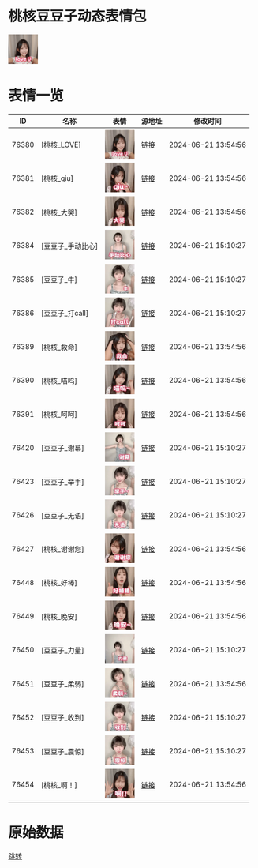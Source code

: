 # 桃核豆豆子动态表情包

<img src="./cover.png" height="60" alt="cover" />

# 表情一览

|ID|名称|表情|源地址|修改时间|
|----|----|----|----|----|
|76380|[桃核_LOVE]|<img src="./pic/076380_%5B桃核_LOVE%5D.gif" height="60" alt="LOVE"/>|[链接](https://i0.hdslb.com/bfs/emote/ddad166d0d5203b0a1ed931e95b2787b15dbce41.gif)|2024-06-21 13:54:56|
|76381|[桃核_qiu]|<img src="./pic/076381_%5B桃核_qiu%5D.gif" height="60" alt="qiu"/>|[链接](https://i0.hdslb.com/bfs/emote/0cc762b90d1f4bff9953a794575a349cc18a7fa2.gif)|2024-06-21 13:54:56|
|76382|[桃核_大哭]|<img src="./pic/076382_%5B桃核_大哭%5D.gif" height="60" alt="大哭"/>|[链接](https://i0.hdslb.com/bfs/emote/292fe721a79bf444e1b119de5327ced484f625de.gif)|2024-06-21 13:54:56|
|76384|[豆豆子_手动比心]|<img src="./pic/076384_%5B豆豆子_手动比心%5D.gif" height="60" alt="手动比心"/>|[链接](https://i0.hdslb.com/bfs/emote/9ddd343d09d240aea91a9e0baa287f112b21d4f9.gif)|2024-06-21 15:10:27|
|76385|[豆豆子_牛]|<img src="./pic/076385_%5B豆豆子_牛%5D.gif" height="60" alt="牛"/>|[链接](https://i0.hdslb.com/bfs/emote/f8ecd939a946b668cf1462453a3f82f8d7ebccc2.gif)|2024-06-21 15:10:27|
|76386|[豆豆子_打call]|<img src="./pic/076386_%5B豆豆子_打call%5D.gif" height="60" alt="打call"/>|[链接](https://i0.hdslb.com/bfs/emote/b2f98f28c7c50ad54b90874e60e2561a13891292.gif)|2024-06-21 15:10:27|
|76389|[桃核_救命]|<img src="./pic/076389_%5B桃核_救命%5D.gif" height="60" alt="救命"/>|[链接](https://i0.hdslb.com/bfs/emote/e697fad780aafd23e363615d934f20e776ba44f0.gif)|2024-06-21 13:54:56|
|76390|[桃核_喵呜]|<img src="./pic/076390_%5B桃核_喵呜%5D.gif" height="60" alt="喵呜"/>|[链接](https://i0.hdslb.com/bfs/emote/09ccb792663c1cc058853267b017d6ab2cffe8ce.gif)|2024-06-21 13:54:56|
|76391|[桃核_呵呵]|<img src="./pic/076391_%5B桃核_呵呵%5D.gif" height="60" alt="呵呵"/>|[链接](https://i0.hdslb.com/bfs/emote/5a48b6aae6e2738fdfcae3b10275e02c1caffe0f.gif)|2024-06-21 13:54:56|
|76420|[豆豆子_谢幕]|<img src="./pic/076420_%5B豆豆子_谢幕%5D.gif" height="60" alt="谢幕"/>|[链接](https://i0.hdslb.com/bfs/emote/ed8efee9a7421baa0773d89df6525d184000d138.gif)|2024-06-21 15:10:27|
|76423|[豆豆子_举手]|<img src="./pic/076423_%5B豆豆子_举手%5D.gif" height="60" alt="举手"/>|[链接](https://i0.hdslb.com/bfs/emote/7bcf9ce129c6f9b111ac7d019266756e18cea76c.gif)|2024-06-21 15:10:27|
|76426|[豆豆子_无语]|<img src="./pic/076426_%5B豆豆子_无语%5D.gif" height="60" alt="无语"/>|[链接](https://i0.hdslb.com/bfs/emote/9aaac9f5e685ab8412aec35c7321716cd3b3b1d3.gif)|2024-06-21 15:10:27|
|76427|[桃核_谢谢您]|<img src="./pic/076427_%5B桃核_谢谢您%5D.gif" height="60" alt="谢谢您"/>|[链接](https://i0.hdslb.com/bfs/emote/5a4cb3419125fb833bcbc0a784ec351c68290006.gif)|2024-06-21 13:54:56|
|76448|[桃核_好棒]|<img src="./pic/076448_%5B桃核_好棒%5D.gif" height="60" alt="好棒"/>|[链接](https://i0.hdslb.com/bfs/emote/96098867262faacbfebe2eef30073c034362daf1.gif)|2024-06-21 13:54:56|
|76449|[桃核_晚安]|<img src="./pic/076449_%5B桃核_晚安%5D.gif" height="60" alt="晚安"/>|[链接](https://i0.hdslb.com/bfs/emote/24632df1a76d893de29ecd05e9178aaafe8bbd0a.gif)|2024-06-21 13:54:56|
|76450|[豆豆子_力量]|<img src="./pic/076450_%5B豆豆子_力量%5D.gif" height="60" alt="力量"/>|[链接](https://i0.hdslb.com/bfs/emote/b7fd9c9740c605dc39a2c47edc353670730e407c.gif)|2024-06-21 15:10:27|
|76451|[豆豆子_柔弱]|<img src="./pic/076451_%5B豆豆子_柔弱%5D.gif" height="60" alt="柔弱"/>|[链接](https://i0.hdslb.com/bfs/emote/d5ce43830199ebce6e4581ab298c4db84ca2e14e.gif)|2024-06-21 13:54:56|
|76452|[豆豆子_收到]|<img src="./pic/076452_%5B豆豆子_收到%5D.gif" height="60" alt="收到"/>|[链接](https://i0.hdslb.com/bfs/emote/91bc51d8e5a7636b2154899915fec59842fd57c9.gif)|2024-06-21 15:10:27|
|76453|[豆豆子_震惊]|<img src="./pic/076453_%5B豆豆子_震惊%5D.gif" height="60" alt="震惊"/>|[链接](https://i0.hdslb.com/bfs/emote/92342a5ab6d771aece900918dca1b6cb19276f9f.gif)|2024-06-21 15:10:27|
|76454|[桃核_啊！]|<img src="./pic/076454_%5B桃核_啊！%5D.gif" height="60" alt="啊！"/>|[链接](https://i0.hdslb.com/bfs/emote/052c48a7f088759cde909f41c77aa24f7a878b4e.gif)|2024-06-21 13:54:56|

# 原始数据

[跳转](./raw.json)

